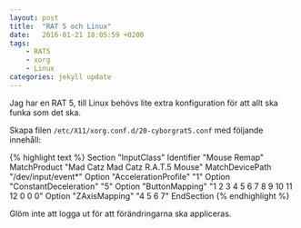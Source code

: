 ```yaml
---
layout: post
title:  "RAT 5 och Linux"
date:   2016-01-21 18:05:59 +0200
tags:
    - RAT5
    - xorg
    - Linux
categories: jekyll update
---
```

Jag har en RAT 5, till Linux behövs lite extra konfiguration för att allt ska funka som det ska.

Skapa filen `/etc/X11/xorg.conf.d/20-cyborgrat5.conf` med följande innehåll:

{% highlight text %}
Section "InputClass"
Identifier "Mouse Remap"
MatchProduct "Mad Catz Mad Catz R.A.T.5 Mouse"
MatchDevicePath "/dev/input/event*"
Option "AccelerationProfile" "1"
Option "ConstantDeceleration" "5"
Option "ButtonMapping" "1 2 3 4 5 6 7 8 9 10 11 12 0 0 0"
Option "ZAxisMapping" "4 5 6 7"
EndSection
{% endhighlight %}

Glöm inte att logga ut för att förändringarna ska appliceras. 